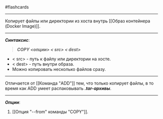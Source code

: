 #flashcards
***
Копирует файлы или директории из хоста внутрь [[Образ контейнера (Docker Image)]].
***
***Синтаксис***:
>***COPY <опции> < src> < dest>***
- < src> - путь к файлу или директории на хосте.
- < dest> - путь внутри образа.
- Можно копировать несколько файлов сразу.
***
Отличается от [[Команда "ADD"]] тем, что только копирует файлы, в то время как ADD умеет распаковывать ***.tar-архивы***.
***
***Опции***:
1. [[Опция "--from" команды "COPY"]].
<!--SR:!2025-10-08,9,250-->